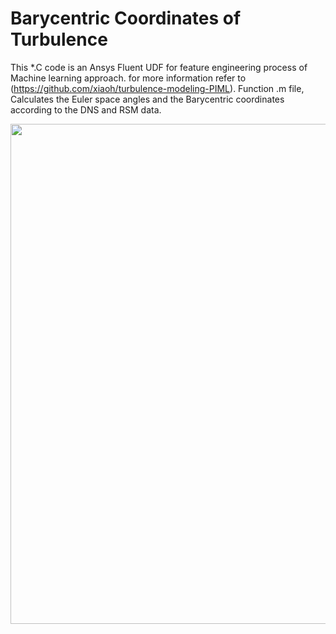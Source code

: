 # Barycentric Coordinates of Turbulence

This *.C code is an Ansys Fluent UDF for feature engineering process of Machine learning approach. for more information refer to (https://github.com/xiaoh/turbulence-modeling-PIML).
Function .m file, Calculates the Euler space angles and the Barycentric coordinates according to the DNS and RSM data.


<img src="https://github.com/Vaezi92/PIML/blob/main/Figs/PIML.png" width="800">
